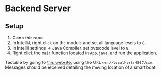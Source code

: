 # Backend Server

## Setup
1. Clone this repo
2. In IntelliJ, right click on the module and set all language levels to `8`.
3. In Intellij settings -> Java Compiler, set bytecode level to `8`.
4. Right click the `main` function located in `App.java`, and run the application.

Testable by going to [this website](https://www.websocket.org/echo.html), using the URL `ws://localhost:4567/sim`.
Messages should be received detailing the moving location of a smart boat.
